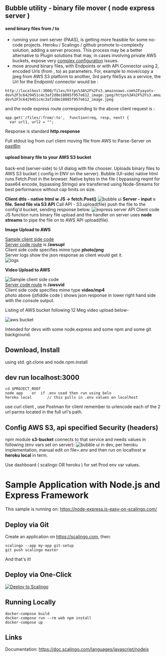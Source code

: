 ## Bubble utility - binary file mover ( node express server )
#### send binary files from / to
- running your own server (PAAS), is getting more feasible for some no-code projects. Heroku / Scalingo / github promote lo-complexity solution, adding a server process. This process may be a better alternative to Plugin solutions that may, in cases involving private AWS buckets, expose very [complex configuration](https://docs.zeroqode.com/plugins/aws-file-uploader-plugin) issues.
- move around binary files, with Endpoints or with API Connector using 2, encoded Urls  (from , to) as parameters. For, example to move/copy a jpeg from AWS S3 platform to another, 3rd party fileSys as a service, the Url for the Endpoint/ connector would be :

```
http://localhost:3000/files/https%3A%2F%2Fs3.amazonaws.com%2Fyayatv-dev%2F3c6429451c4c3af2d8e18085f957e612_image.jpeg/https%3A%2F%2Fs3.amazonaws.com%2Fyayatv-dev%2F3c6429451c4c3af2d8e18085f957e612_image.jpeg
```
and the node express route corresponding to the above client request is :

```
app.get('/files/:from/:to',  function(req, resp, next) {
  var url1, url2 = "";
```

Response is standard **http.response**

Full stdout log from curl client moving file from AWS to Parse-Server on [pastBin](https://pastebin.com/uG4p7Qij)

#### upload binary file to your AWS S3 bucket
 back-end (server-side) to UI dialog with file chooser. Uploads binary files to AWS S3 bucket ( config in ENV on the server). Bubble (UI-side) native html runs Fetch.Post in the browser. Native bytes in the file ( bypassing reqmt for base64 encode, bypassing Strings) are transferred using Node-Streams for best performance without cap limits on size.

 **Client dtls - native html w JS -> fetch.Post()**
 ![bubble ui](./public/pics/bubbl_exprs_clnt_1.png)
 **Server - input = file. Send file via S3 API**
 Call API - S3.upload(file) push the file to the config'd bucket, sending response below.
 ![express server API](./public/pics/npm_s3-bucket.png)
 Client code JS function runs binary file upload and the handler on server uses **node streams** to pipe the file on to AWS API upload(file).

**Image Upload to AWS**

[Sample client side code](https://jsfiddle.net/rowntreerob/c94f5t3k/99/)  
[Server code route](https://github.com/rowntreerob/sampleexpress/blob/master/app.js#L108)  is **/awsupl**  
Client side code specifies mime type **photo/png**  
Server logs show the json response as client would get it.  
![logs](./public/pics/serv_log.png)

**Video Upload to AWS**

![Sample client side code](./public/pics/vid_upl_aws.png)  
[Server code route](https://github.com/rowntreerob/sampleexpress/blob/master/app.js#L130) is **/awsvid**  
Client side code specifies mime type **video/mp4**  
photo above (jsfiddle code ) shows json response in lower right hand side with the console output.
  
Listing of AWS bucket following 12 Meg video upload below-

![aws bucket](./public/pics/aws-bucket-content-video.png)

Intended for devs with some node.express and some npm and some git background.

## Download, Install ##
using std. git.clone and node.npm.install

## dev run   localhost:3000 ##
```
cd $PROJECT_ROOT
node app    or  if .env used then run using belo
heroku local       // this pulls in .env values on localhost
```

use curl client , use Postman for client
remember to urlencode  each of the 2 url parms located in the full url's path.

## Config AWS S3, api specified Security (headers) ##
npm module **s3-bucket** connects to that service and needs values in following (env vars set on server):
![bubble ui](./public/pics/s3-bucket_var.png)
in dev, per heroku implementation, manual edit on file=.env and then run on localhost w **heroku local** in term.

Use dashboard ( scalingo OR heroku ) for set Prod env var values.

# Sample Application with Node.js and Express Framework

This sample is running on: https://node-express.is-easy-on-scalingo.com/

## Deploy via Git

Create an application on https://scalingo.com, then:

```shell
scalingo --app my-app git-setup
git push scalingo master
```

And that's it!

## Deploy via One-Click

[![Deploy to Scalingo](https://cdn.scalingo.com/deploy/button.svg)](https://my.scalingo.com/deploy)

## Running Locally

```shell
docker-compose build
docker-compose run --rm web npm install
docker-compose up
```

## Links

Documentation: https://doc.scalingo.com/languages/javascript/nodejs
